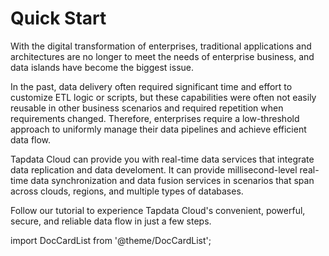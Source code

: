 # Quick Start

With the digital transformation of enterprises, traditional applications and architectures are no longer to meet the needs of enterprise business, and data islands have become the biggest issue.

In the past, data delivery often required significant time and effort to customize ETL logic or scripts, but these capabilities were often not easily reusable in other business scenarios and required repetition when requirements changed. Therefore, enterprises require a low-threshold approach to uniformly manage their data pipelines and achieve efficient data flow.

Tapdata Cloud can provide you with real-time data services that integrate data replication and data develoment. It can provide millisecond-level real-time data synchronization and data fusion services in scenarios that span across clouds, regions, and multiple types of databases.

Follow our tutorial to experience Tapdata Cloud's convenient, powerful, secure, and reliable data flow in just a few steps.

import DocCardList from '@theme/DocCardList';

<DocCardList />
